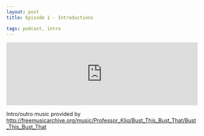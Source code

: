 ```yaml
---
layout: post
title: Episode 1 - Introductions

tags: podcast, intro
---
```


<iframe width="100%" height="166" scrolling="no" frameborder="no" src="https://w.soundcloud.com/player/?url=https%3A//api.soundcloud.com/tracks/226622654&amp;color=ff5500&amp;auto_play=false&amp;hide_related=false&amp;show_comments=true&amp;show_user=true&amp;show_reposts=false"></iframe>

Intro/outro music provided by <http://freemusicarchive.org/music/Professor_Kliq/Bust_This_Bust_That/Bust_This_Bust_That>
